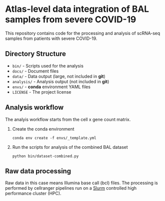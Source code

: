 # Atlas-level data integration of BAL samples from severe COVID-19

This repository contains code for the processing and analysis of scRNA-seq samples from patients with severe COVID-19.

## Directory Structure

* `bin/` - Scripts used for the analysis
* `docs/` - Document files
* `data/` - Data output (large, not included in **git**)
* `analysis/` - Analysis output (not included in **git**)
* `envs/` - **conda** environment YAML files
* `LICENSE` - The project license

## Analysis workflow

The analyis workflow starts from the cell x gene count matrix.

1. Create the conda environment
   ```
   conda env create -f envs/_template.yml
   ```
1. Run the scripts for analysis of the combined BAL dataset
   ```
   python bin/dataset-combined.py
   ```
   
## Raw data processing

Raw data in this case means Illumina base call (bcl) files. The processing is performed by cellranger pipelines run on a [Slurm](https://slurm.schedmd.com/overview.html) controlled high performance cluster (HPC).

